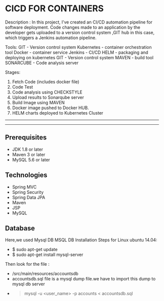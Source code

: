CICD FOR CONTAINERS
===================


Description : 
In this project, I've created an CI/CD automation pipeline for software deployment. Code changes made to an application by the developer gets uploaded to a version control system ,GIT hub in this case, which triggers a Jenkins automation pipeline.

Tools: 
GIT - Version control system
Kubernetes - container orchestration tool
Docker - container service
Jenkins - CI/CD
HELM - packaging  and deploying on kubernetes
GIT - Version control system
MAVEN - build tool
SONARCUBE - Code analysis server

Stages: 

1. Fetch Code (includes docker file)
2. Code Test
3. Code analysis using CHECKSTYLE
4. Upload results to Sonarqube server
5. Build Image using MAVEN
6. Docker image pushed to Docker HUB.
7. HELM charts deployed to  Kubernetes Cluster


**************************************************************
**************************************************************

## Prerequisites
- JDK 1.8 or later
- Maven 3 or later
- MySQL 5.6 or later

## Technologies 
- Spring MVC
- Spring Security
- Spring Data JPA
- Maven
- JSP
- MySQL
## Database
Here,we used Mysql DB 
MSQL DB Installation Steps for Linux ubuntu 14.04:
- $ sudo apt-get update
- $ sudo apt-get install mysql-server

Then look for the file :
- /src/main/resources/accountsdb
- accountsdb.sql file is a mysql dump file.we have to import this dump to mysql db server
- > mysql -u <user_name> -p accounts < accountsdb.sql
